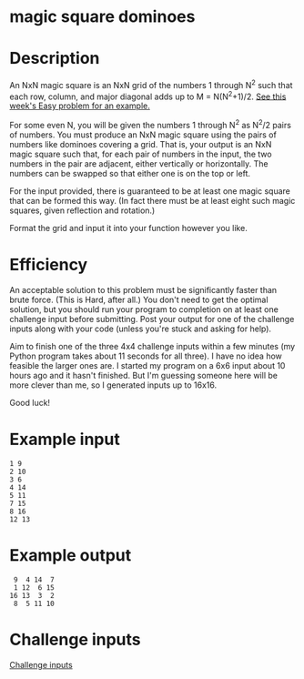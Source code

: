# magic square dominoes
<div class="md"><h1>Description</h1>
<p>An NxN magic square is an NxN grid of the numbers 1 through N<sup>2</sup> such that each row, column, and major diagonal adds up to M = N(N<sup>2</sup>+1)/2. <a href="https://www.reddit.com/r/dailyprogrammer/comments/4dccix/20160404_challenge_261_easy_verifying_3x3_magic/">See this week's Easy problem for an example.</a></p>
<p>For some even N, you will be given the numbers 1 through N<sup>2</sup> as N<sup>2</sup>/2 pairs of numbers. You must produce an NxN magic square using the pairs of numbers like dominoes covering a grid. That is, your output is an NxN magic square such that, for each pair of numbers in the input, the two numbers in the pair are adjacent, either vertically or horizontally. The numbers can be swapped so that either one is on the top or left.</p>
<p>For the input provided, there is guaranteed to be at least one magic square that can be formed this way. (In fact there must be at least eight such magic squares, given reflection and rotation.)</p>
<p>Format the grid and input it into your function however you like.</p>
<h1>Efficiency</h1>
<p>An acceptable solution to this problem must be significantly faster than brute force. (This is Hard, after all.) You don't need to get the optimal solution, but you should run your program to completion on at least one challenge input before submitting. Post your output for one of the challenge inputs along with your code (unless you're stuck and asking for help).</p>
<p>Aim to finish one of the three 4x4 challenge inputs within a few minutes (my Python program takes about 11 seconds for all three). I have no idea how feasible the larger ones are. I started my program on a 6x6 input about 10 hours ago and it hasn't finished. But I'm guessing someone here will be more clever than me, so I generated inputs up to 16x16.</p>
<p>Good luck!</p>
<h1>Example input</h1>
<pre><code>1 9
2 10
3 6
4 14
5 11
7 15
8 16
12 13
</code></pre>
<h1>Example output</h1>
<pre><code> 9  4 14  7
 1 12  6 15
16 13  3  2
 8  5 11 10
</code></pre>
<h1>Challenge inputs</h1>
<p><a href="http://pastebin.com/6dkYxvrM">Challenge inputs</a></p>
</div>
